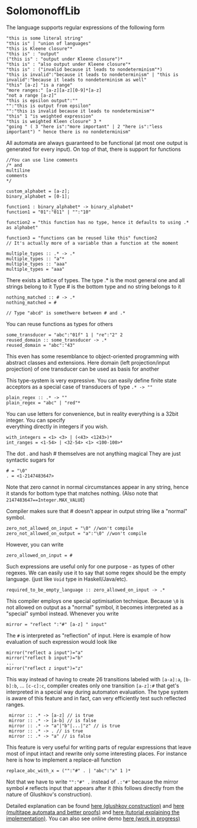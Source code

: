 # SolomonoffLib 


The language supports regular expressions of the following form

    "this is some literal string"
    "this is" | "union of languages"
    "this is Kleene closure"*
    "this is" : "output"
    ("this is" : "output under Kleene closure")*
    "this is" : "also output under Kleene closure"*
    "this is" : ("invalid because it leads to nondeterminism"*)
    "this is invalid":"because it leads to nondeterminism" | "this is invalid":"because it leads to nondeterminism as well"
    "this" [a-z] "is a range"
    "more ranges:" [a-z][a-z][0-9]*[a-z]
    "not a range [a-z]"
    "this is epsilon output":""
    "":"this is output from epsilon"
    "":"this is invalid because it leads to nondeterminism"*
    "this" 1 "is weighted expression"
    "this is weighted Kleen closure" 3 *
    "going " ( 3 "here is":"more important" | 2 "here is":"less important") " hence there is no nondeterminism"
    
All automata are always guaranteed to be functional (at most one output is generated for every input). On top of that, there is support for functions

    
    //You can use line comments
    /* and
    multiline
    comments
    */
        
    custom_alphabet = [a-z];
    binary_alphabet = [0-1];
    
    function1 : binary_alphabet* -> binary_alphabet*
    function1 = "01":"011" | "":"10"
    
    function2 = "this function has no type, hence it defaults to using .* as alphabet"
    
    function3 = "functions can be reused like this" function2 
    // It's actually more of a variable than a function at the moment    
    
    multiple_types :: .* -> .*
    multiple_types :: "a"*
    multiple_types :: "aaa"
    multiple_types = "aaa"
        
There exists a lattice of types.
The type .* is the most general one and all strings belong to it
Type # is the bottom type and no string belongs to it
    
    nothing_matched :: # -> .*
    nothing_matched = #
    
    // Type "abcd" is somethwere between # and .*
    
You can reuse functions as types for others

    some_transducer = "abc":"01f" 1 | "re":"2" 2
    reused_domain :: some_transducer -> .*
    reused_domain = "abc":"43"
    
This even has some resemblance to object-oriented
 programming with abstract classes and extensions.
 Here domain (left projection/input projection) of
 one transducer can be used as basis for another
    
This type-system is very expressive. You can easily 
 define finite state acceptors as a special
case of transducers of type `.* -> ""`

    plain_regex :: .* -> ""
    plain_regex = "abc" | "red"*
    
You can use letters for convenience, but in reality
everything is a 32bit integer. You can specify  
everything directly in integers if you wish.

    with_integers = <1> <3> | (<43> <1243>)*
    int_ranges = <1-54> | <32-54> <1> <100-100>*  
    
The dot . and hash # themselves are not anything magical
They are just syntactic sugars for
  
    # = "\0" 
    . = <1-2147483647>
    
Note that zero cannot in normal circumstances appear in
any string, hence it stands for bottom type that matches
nothing. (Also note that `2147483647==Integer.MAX_VALUE`)
    
Compiler makes sure that # doesn't appear in 
output string like a "normal" symbol.
     
    zero_not_allowed_on_input = "\0" //won't compile
    zero_not_allowed_on_output = "a":"\0" //won't compile
    
However, you can write
    
    zero_allowed_on_input = # 
    
Such expressions are useful only for one purpose - as types of other regexes.
We can easily use it to say that some regex should be the empty language.
(just like `Void` type in Haskell/Java/etc).
    
    required_to_be_empty_language :: zero_allowed_on_input -> .*
    
This compiler employs one special optimisation technique.
Because `\0` is not allowed on output as a "normal" symbol,
it becomes interpreted as a "special" symbol instead.
Whenever you write

    mirror = "reflect ":"#" [a-z] " input" 
    
The `#` is interpreted as "reflection" of input. Here
is example of how evaluation of such expression would look like

    
    mirror("reflect a input")="a"
    mirror("reflect b input")="b" 
    ...
    mirror("reflect z input")="z" 

This way instead of having to create 26 transitions labeled with
 `[a-a]:a`, `[b-b]:b`, ... `[c-c]:c`, compiler creates only one transition
 `[a-z]:#` that get's interpreted in a special way during automaton
 evaluation. The type system is aware of this feature and in fact,
 can very efficiently test such reflected ranges. 
 
     mirror :: .* -> [a-z] // is true
     mirror :: .* -> [a-b] // is false
     mirror :: .* -> "a"|"b"|...|"z" // is true
     mirror :: .* -> . // is true
     mirror :: .* -> "a" // is false
     
This feature is very useful for writing parts of
regular expressions that leave most of input intact and rewrite
only some interesting places. For instance here is how to implement
a replace-all function

    replace_abc_with_x = ("":"#" . | "abc":"x" 1 )*

Not that we have to write `"":"#" .` instead of `.:"#"` because
the mirror symbol `#` reflects input that appears after it (this follows directly from
the nature of Glushkov's construction).
    
Detailed explanation can be found [here (glushkov construction)](https://arxiv.org/abs/2008.02239) and [here (multitape automata and better proofs)](https://arxiv.org/abs/2007.12940) and [here (tutorial explaining the implementation)](https://aleksander-mendoza.github.io/mealy_compiler.html). You can also see online demo [here (work in progress)](https://alagris.github.io/web/main.html)